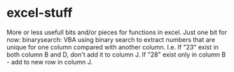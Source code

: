 # excel-stuff

More or less usefull bits and/or pieces for functions in excel. 
Just one bit for now:
binarysearch:
VBA using binary search to extract numbers that are unique for one column compared with another column.
I.e. If "23" exist in both column B and D, don't add it to column J. If "28" exist only in column B - add to new row in column J.
